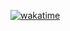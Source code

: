 [![wakatime](https://wakatime.com/badge/user/018e79e6-2949-4217-a18e-885927a7022f.svg)](https://wakatime.com/@018e79e6-2949-4217-a18e-885927a7022f)
